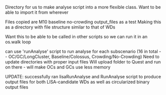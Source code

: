 Directory for us to make analyse script into a more flexible class.
Want to be able to import it from wherever

Files copied are M10 baseline no-crowding output_files as a test
Making this as a directory with file structure similar to that of WDs

Want this to be able to be called in other scripts
so we can run it in an os.walk loop

can use 'runAnalyse' script to run analyse for each subscenario (16 in total -- OC/GC/LongCluster, Baseline/Colossus, Crowding/No-Crowding)
Need to update directories with proper input files
Will upload folder to Quest and run on there - will make OCs and GCs use less memory


UPDATE: successfully ran lisaRunAnalyse and RunAnalyse script to produce output files for both LISA-candidate WDs as well as circularized binary output files




